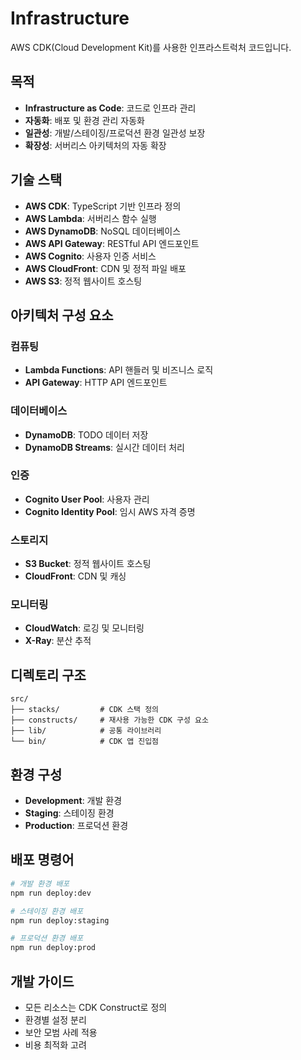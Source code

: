 # Infrastructure

AWS CDK(Cloud Development Kit)를 사용한 인프라스트럭처 코드입니다.

## 목적

- **Infrastructure as Code**: 코드로 인프라 관리
- **자동화**: 배포 및 환경 관리 자동화
- **일관성**: 개발/스테이징/프로덕션 환경 일관성 보장
- **확장성**: 서버리스 아키텍처의 자동 확장

## 기술 스택

- **AWS CDK**: TypeScript 기반 인프라 정의
- **AWS Lambda**: 서버리스 함수 실행
- **AWS DynamoDB**: NoSQL 데이터베이스
- **AWS API Gateway**: RESTful API 엔드포인트
- **AWS Cognito**: 사용자 인증 서비스
- **AWS CloudFront**: CDN 및 정적 파일 배포
- **AWS S3**: 정적 웹사이트 호스팅

## 아키텍처 구성 요소

### 컴퓨팅
- **Lambda Functions**: API 핸들러 및 비즈니스 로직
- **API Gateway**: HTTP API 엔드포인트

### 데이터베이스
- **DynamoDB**: TODO 데이터 저장
- **DynamoDB Streams**: 실시간 데이터 처리

### 인증
- **Cognito User Pool**: 사용자 관리
- **Cognito Identity Pool**: 임시 AWS 자격 증명

### 스토리지
- **S3 Bucket**: 정적 웹사이트 호스팅
- **CloudFront**: CDN 및 캐싱

### 모니터링
- **CloudWatch**: 로깅 및 모니터링
- **X-Ray**: 분산 추적

## 디렉토리 구조

```
src/
├── stacks/         # CDK 스택 정의
├── constructs/     # 재사용 가능한 CDK 구성 요소
├── lib/            # 공통 라이브러리
└── bin/            # CDK 앱 진입점
```

## 환경 구성

- **Development**: 개발 환경
- **Staging**: 스테이징 환경
- **Production**: 프로덕션 환경

## 배포 명령어

```bash
# 개발 환경 배포
npm run deploy:dev

# 스테이징 환경 배포
npm run deploy:staging

# 프로덕션 환경 배포
npm run deploy:prod
```

## 개발 가이드

- 모든 리소스는 CDK Construct로 정의
- 환경별 설정 분리
- 보안 모범 사례 적용
- 비용 최적화 고려
